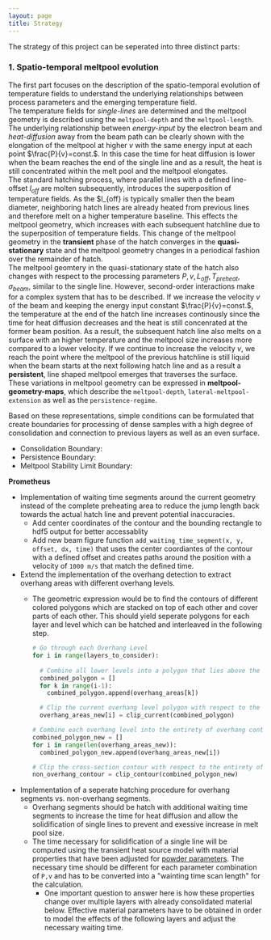 ```yaml
---
layout: page
title: Strategy
---
```


The strategy of this project can be seperated into three distinct parts:

### 1. Spatio-temporal meltpool evolution
The first part focuses on the description of the spatio-temporal evolution of temperature fields to understand the underlying relationships between process parameters and the emerging temperature field.
<br>
The temperature fields for *single-lines* are determined and the meltpool geometry is described using the `meltpool-depth` and the `meltpool-length`. The underlying relationship between *energy-input* by the electron beam and *heat-diffusion* away from the beam path can be clearly shown with the elongation of the meltpool at higher $v$ with the same energy input at each point $\frac{P}{v}=const.$. In this case the time for heat diffusion is lower when the beam reaches the end of the single line and as a result, the heat is still concentrated within the melt pool and the meltpool elongates.
<br>
The standard hatching process, where parallel lines with a defined line-offset $l_{off}$ are molten subsequently, introduces the superposition of temperature fields. As the $l_{off} is typically smaller then the beam diameter, neighboring hatch lines are already heated from previous lines and therefore melt on a higher temperature baseline. This effects the meltpool geometry, which increases with each subsequent hatchline due to the superposition of temperature fields. This change of the meltpool geometry in the **transient** phase of the hatch converges in the **quasi-stationary** state and the meltpool geometry changes in a periodical fashion over the remainder of hatch. 
<br>
The meltpool geomtery in the quasi-stationary state of the hatch also changes with respect to the processing parameters $P,v,L_{off},T_{preheat},\sigma_{beam}$, similar to the single line. However, second-order interactions make for a complex system that has to be described.
If we increase the velocity $v$ of the beam and keeping the energy input constant $\frac{P}{v}=const.$, the temperature at the end of the hatch line increases continously since the time for heat diffusion decreases and the heat is still concenrated at the former beam position.
As a result, the subsequent hatch line also melts on a surface with an higher temperature and the meltpool size increases more compared to a lower velocity.
If we continue to increase the velocity $v$, we reach the point where the meltpool of the previous hatchline is still liquid when the beam starts at the next following hatch line and as a result a **persistent**, line shaped meltpool emerges that traverses the surface.
<br>
These variations in meltpool geometry can be expressed in **meltpool-geometry-maps**, which describe the `meltpool-depth`, `lateral-meltpool-extension` as well as the `persistence-regime`.

Based on these representations, simple conditions can be formulated that create boundaries for processing of dense samples with a high degree of consolidation and connection to previous layers as well as an even surface.

- Consolidation Boundary: 
- Persistence Boundary:
- Meltpool Stability Limit Boundary:





**Prometheus**
- Implementation of waiting time segments around the current geometry instead of the complete preheating area to reduce the jump length back towards the actual hatch line and prevent potential inaccuracies.
  - Add center coordinates of the contour and the bounding rectangle to hdf5 output for better accessablity
  - Add new beam figure function `add_waiting_time_segment(x, y, offset, dx, time)` that uses the center coordiantes of the contour with a defined offset and creates paths around the position with a velocity of `1000 m/s` that match the defined time.
- Extend the implementation of the overhang detection to extract overhang areas with different overhang levels.
  - The geometric expression would be to find the contours of different colored polygons which are stacked on top of each other and cover parts of each other. This should yield seperate polygons for each layer and level which can be hatched and interleaved in the following step.
  
    ```python
    # Go through each Overhang Level
    for i in range(layers_to_consider):
      
      # Combine all lower levels into a polygon that lies above the current one
      combined_polygon = []
      for k in range(i-1):
        combined_polygon.append(overhang_areas[k])

      # Clip the current overhang level polygon with respect to the ones that lie above to obtain the new overhang polygon for the current level i. 
      overhang_areas_new[i] = clip_current(combined_polygon)

    # Combine each overhang level into the entirety of overhang contours
    combined_polygon_new = []
    for i in range(len(overhang_areas_new)):
      combined_polygon_new.append(overhang_areas_new[i])

    # Clip the cross-section contour with respect to the entirety of overhang contours to obtain the non-overhang contour segments.
    non_overhang_contour = clip_contour(combined_polygon_new)
    ```
- Implementation of a seperate hatching procedure for overhang segments vs. non-overhang segments.
  - Overhang segments should be hatch with additional waiting time segments to increase the time for heat diffusion and allow the solidification of single lines to prevent and exessive increase in melt pool size.
  - The time necessary for solidification of a single line will be computed using the transient heat source model with material properties that have been adjusted for [powder parameters](https://www.nature.com/articles/s41598-017-11243-8.pdf). The necessary time should be different for each parameter combination of `P,v` and has to be converted into a "wainting time scan length" for the calculation.
    - One important question to answer here is how these properties change over multiple layers with already consolidated material below. Effective material parameters have to be obtained in order to model the effects of the following layers and adjust the necessary waiting time.

